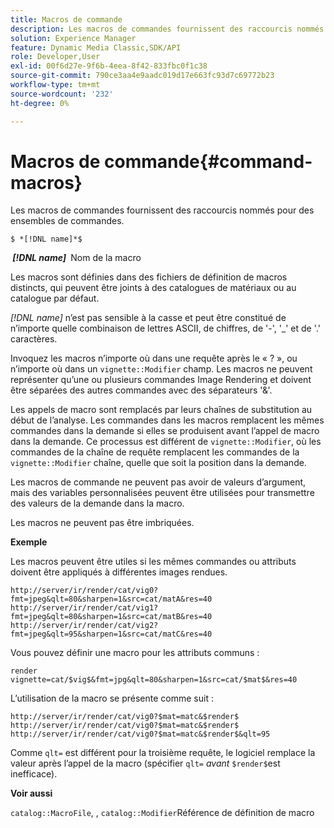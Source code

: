 ```yaml
---
title: Macros de commande
description: Les macros de commandes fournissent des raccourcis nommés pour des ensembles de commandes.
solution: Experience Manager
feature: Dynamic Media Classic,SDK/API
role: Developer,User
exl-id: 00f6d27e-9f6b-4eea-8f42-833fbc0f1c38
source-git-commit: 790ce3aa4e9aadc019d17e663fc93d7c69772b23
workflow-type: tm+mt
source-wordcount: '232'
ht-degree: 0%

---
```


# Macros de commande{#command-macros}

Les macros de commandes fournissent des raccourcis nommés pour des ensembles de commandes.

`$ *[!DNL name]*$`

**&#x200B; *[!DNL name]* &#x200B;** Nom de la macro

Les macros sont définies dans des fichiers de définition de macros distincts, qui peuvent être joints à des catalogues de matériaux ou au catalogue par défaut.

*[!DNL name]* n’est pas sensible à la casse et peut être constitué de n’importe quelle combinaison de lettres ASCII, de chiffres, de &#39;-&#39;, &#39;_&#39; et de &#39;.&#39; caractères.

Invoquez les macros n’importe où dans une requête après le « ? », ou n’importe où dans un `vignette::Modifier` champ. Les macros ne peuvent représenter qu’une ou plusieurs commandes Image Rendering et doivent être séparées des autres commandes avec des séparateurs &#39;&amp;&#39;.

Les appels de macro sont remplacés par leurs chaînes de substitution au début de l’analyse. Les commandes dans les macros remplacent les mêmes commandes dans la demande si elles se produisent avant l’appel de macro dans la demande. Ce processus est différent de `vignette::Modifier`, où les commandes de la chaîne de requête remplacent les commandes de la `vignette::Modifier` chaîne, quelle que soit la position dans la demande.

Les macros de commande ne peuvent pas avoir de valeurs d’argument, mais des variables personnalisées peuvent être utilisées pour transmettre des valeurs de la demande dans la macro.

Les macros ne peuvent pas être imbriquées.

**Exemple**

Les macros peuvent être utiles si les mêmes commandes ou attributs doivent être appliqués à différentes images rendues.

`http://server/ir/render/cat/vig0?fmt=jpeg&qlt=80&sharpen=1&src=cat/matA&res=40 http://server/ir/render/cat/vig1?fmt=jpeg&qlt=80&sharpen=1&src=cat/matB&res=40 http://server/ir/render/cat/vig2?fmt=jpeg&qlt=95&sharpen=1&src=cat/matC&res=40`

Vous pouvez définir une macro pour les attributs communs :

`render vignette=cat/$vig$&fmt=jpg&qlt=80&sharpen=1&src=cat/$mat$&res=40`

L’utilisation de la macro se présente comme suit :

`http://server/ir/render/cat/vig0?$mat=matc&$render$ http://server/ir/render/cat/vig0?$mat=matc&$render$ http://server/ir/render/cat/vig0?$mat=matc&$render$&qlt=95`

Comme `qlt=` est différent pour la troisième requête, le logiciel remplace la valeur après l’appel de la macro (spécifier `qlt=` *avant* `$render$`est inefficace).

**Voir aussi**

`catalog::MacroFile`, , `catalog::Modifier`Référence de définition de macro

<!--<a id="section_297B7FCB285F4891AA76DF8393089931"></a>-->
